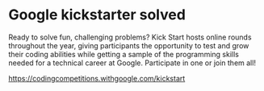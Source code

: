 # Google kickstarter solved

Ready to solve fun, challenging problems? Kick Start hosts online rounds throughout the year, giving participants the opportunity to test and grow their coding abilities while getting a sample of the programming skills needed for a technical career at Google. Participate in one or join them all!

https://codingcompetitions.withgoogle.com/kickstart
